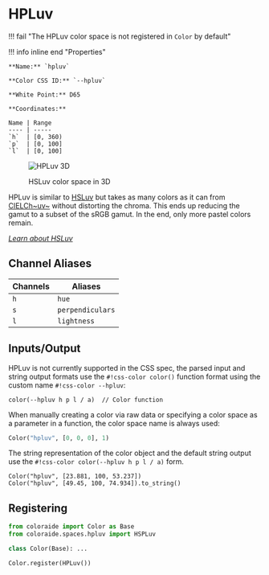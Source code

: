 # HPLuv

!!! fail "The HPLuv color space is not registered in `Color` by default"

<div class="info-container" markdown>
!!! info inline end "Properties"

    **Name:** `hpluv`

    **Color CSS ID:** `--hpluv`

    **White Point:** D65

    **Coordinates:**

    Name | Range
    ---- | -----
    `h`  | [0, 360)
    `p`  | [0, 100]
    `l`  | [0, 100]

<figure markdown>

![HPLuv 3D](../images/hpluv-3d.png)

<figcaption markdown>
HSLuv color space in 3D
</figcaption>
</figure>

HPLuv is similar to [HSLuv](./hsluv.md) but takes as many colors as it can from [CIELCh~uv~](./lchuv.md) without
distorting the chroma. This ends up reducing the gamut to a subset of the sRGB gamut. In the end, only more pastel
colors remain.

_[Learn about HSLuv](https://www.hsluv.org/)_
</div>

## Channel Aliases

Channels    | Aliases
----------- | -------
`h`         | `hue`
`s`         | `perpendiculars`
`l`         | `lightness`

## Inputs/Output

HPLuv is not currently supported in the CSS spec, the parsed input and string output formats use the
`#!css-color color()` function format using the custom name `#!css-color --hpluv`:

```css-color
color(--hpluv h p l / a)  // Color function
```

When manually creating a color via raw data or specifying a color space as a parameter in a function, the color
space name is always used:

```py
Color("hpluv", [0, 0, 0], 1)
```

The string representation of the color object and the default string output use the
`#!css-color color(--hpluv h p l / a)` form.

```playground
Color("hpluv", [23.881, 100, 53.237])
Color("hpluv", [49.45, 100, 74.934]).to_string()
```

## Registering

```py
from coloraide import Color as Base
from coloraide.spaces.hpluv import HSPLuv

class Color(Base): ...

Color.register(HPLuv())
```
